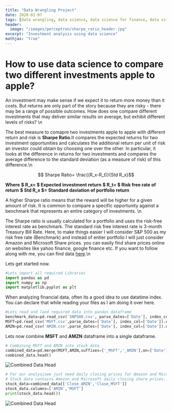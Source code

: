 ```yaml
---
title: "Data Wrangling Project"
date: 2020-01-07
tags: [data wrangling, data science, data science for finance, data visualization ]
header:
  image: "/images/perceptron/sharpe_ratio_header.jpg"
excerpt: "Investment analysis using data science"
mathjax: "true"
---
```


# How to use data science to compare two different investments apple to apple?

An investment may make sense if we expect it to return more money than it costs. But returns are only part of the story because they are risky - there may be a range of possible outcomes. How does one compare different investments that may deliver similar results on average, but exhibit different levels of risks? \n

The best measure to comapre two investments apple to apple with different return and risk is **Sharpe Ratio**.It compares the expected returns for two investment opportunities and calculates the additional return per unit of risk an investor could obtain by choosing one over the other. In particular, it looks at the difference in returns for two investments and compares the average difference to the standard deviation (as a measure of risk) of this difference.\n

$$ Sharpe Ratio= \frac{(R_x-R_t)}{Std R_x}$$

**Where**
**$ R_x= $ Expected investment return**
**$ R_t= $ Risk free rate of return**
**$ Std R_x $= Standard daviation of portfolio return**

 A higher Sharpe ratio means that the reward will be higher for a given amount of risk. It is common to compare a specific opportunity against a benchmark that represents an entire category of investments. \n

The Sharpe ratio is usually calculated for a portfolio and uses the risk-free interest rate as benchmark. The standard risk free interest rate is 3-month Treasury Bill Rate. Here, to make things easier I will consider S&P 500 as my risk free rate (Benchmark) and instead of entier portfolio I will just consider Amazon and Microsoft Share prices. you can easily find share prices online on websites like yahoo finance, google finance etc. If you want to follow along with me, you can find data [here](https://github.com/aakash-sheth/sharpe-ratio).\n

Lets get started now.
```python
#Lets import all required Libraries 
import pandas as pd
import numpy as np
import matplotlib.pyplot as plt
```

When analyzing financial data, often its a good idea to use datatime index. You can declare that while reading your files as I am doing it over here.

```python
#Lets read and laod required data into pandas dataframe
benchmark_data=pd.read_csv('SNP500.csv', parse_dates=['Date'], index_col=['Date']).dropna()
MSFT=pd.read_csv('MSFT.csv',parse_dates=['Date'], index_col=['Date']).dropna()
AMZN=pd.read_csv('AMZN.csv',parse_dates=['Date'], index_col=['Date']).dropna()
```

Lets now combine **MSFT** and **AMZN** dataframe into a single dataframe.
```python
# Combining MSFT and AMZN into stock data
combined_data=pd.merge(MSFT,AMZN,suffixes=['_MSFT','_AMZN'],on=['Date'])
combined_data.head()
```
<img src="{{ site.url }}{{ site.baseurl }}/images/share_ratio/head1.png" alt="Combined Data Head">

```python
# For our analysiswe just need daily closing prices for Amazon and Microsoft, also for the benchmark.
# Stock data contains Amazon and Microsoft daily closing share prices.
stock_data=combined_data[['Close_AMZN','Close_MSFT']]
stock_data.columns=['AMZN','MSFT']
print(stock_data.head())
```
<img src="{{ site.url }}{{ site.baseurl }}/images/share_ratio/head2.png" alt="Combined Data Head">














